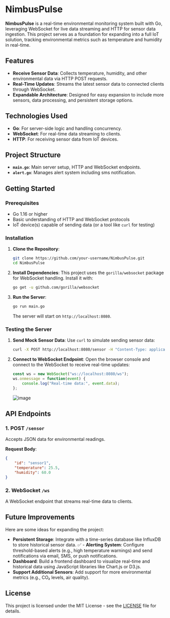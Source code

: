 # NimbusPulse

**NimbusPulse** is a real-time environmental monitoring system built with Go, leveraging WebSocket for live data streaming and HTTP for sensor data ingestion. This project serves as a foundation for expanding into a full IoT solution, tracking environmental metrics such as temperature and humidity in real-time.

## Features

- **Receive Sensor Data**: Collects temperature, humidity, and other environmental data via HTTP POST requests.
- **Real-Time Updates**: Streams the latest sensor data to connected clients through WebSocket.
- **Expandable Architecture**: Designed for easy expansion to include more sensors, data processing, and persistent storage options.

## Technologies Used

- **Go**: For server-side logic and handling concurrency.
- **WebSocket**: For real-time data streaming to clients.
- **HTTP**: For receiving sensor data from IoT devices.

## Project Structure

- **`main.go`**: Main server setup, HTTP and WebSocket endpoints.
- **`alert.go`**: Manages alert system including sms notification.

## Getting Started

### Prerequisites

- Go 1.16 or higher
- Basic understanding of HTTP and WebSocket protocols
- IoT device(s) capable of sending data (or a tool like `curl` for testing)

### Installation

1. **Clone the Repository**:
   ```bash
   git clone https://github.com/your-username/NimbusPulse.git
   cd NimbusPulse
   ```

2. **Install Dependencies**:
   This project uses the `gorilla/websocket` package for WebSocket handling. Install it with:
   ```bash
   go get -u github.com/gorilla/websocket
   ```

3. **Run the Server**:
   ```bash
   go run main.go
   ```
   The server will start on `http://localhost:8080`.

### Testing the Server

1. **Send Mock Sensor Data**:
   Use `curl` to simulate sending sensor data:

   ```bash
   curl -X POST http://localhost:8080/sensor -H "Content-Type: application/json" -d '{"id":"sensor1", "temperature":25.5, "humidity":60.0}'
   ```

2. **Connect to WebSocket Endpoint**:
   Open the browser console and connect to the WebSocket to receive real-time updates:

   ```javascript
   const ws = new WebSocket("ws://localhost:8080/ws");
   ws.onmessage = function(event) {
       console.log("Real-time data:", event.data);
   };
   ```
   ![image](https://github.com/user-attachments/assets/c9293675-7a73-4920-a870-09460fbd2b8e)


## API Endpoints

### 1. POST `/sensor`
Accepts JSON data for environmental readings.

**Request Body**:
```json
{
    "id": "sensor1",
    "temperature": 25.5,
    "humidity": 60.0
}
```

### 2. WebSocket `/ws`
A WebSocket endpoint that streams real-time data to clients.

## Future Improvements

Here are some ideas for expanding the project:

- **Persistent Storage**: Integrate with a time-series database like InfluxDB to store historical sensor data.
:white_check_mark: - **Alerting System**: Configure threshold-based alerts (e.g., high temperature warnings) and send notifications via email, SMS, or push notifications.
- **Dashboard**: Build a frontend dashboard to visualize real-time and historical data using JavaScript libraries like Chart.js or D3.js.
- **Support Additional Sensors**: Add support for more environmental metrics (e.g., CO₂ levels, air quality).
  
## License

This project is licensed under the MIT License - see the [LICENSE](LICENSE) file for details.
